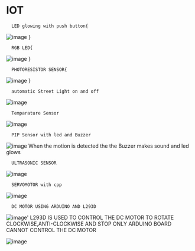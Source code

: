 # IOT

      LED glowing with push button{
![image](https://github-production-user-asset-6210df.s3.amazonaws.com/84567381/318291966-a4e5def6-0388-4575-8057-85da92a3dfaf.png?X-Amz-Algorithm=AWS4-HMAC-SHA256&X-Amz-Credential=AKIAVCODYLSA53PQK4ZA%2F20250118%2Fus-east-1%2Fs3%2Faws4_request&X-Amz-Date=20250118T140404Z&X-Amz-Expires=300&X-Amz-Signature=efcda9cf510dbb7f43fee0e524d779b8194192cfd5b0f4ee25a8694bc7193f56&X-Amz-SignedHeaders=host)
}
    
      RGB LED{
![image](https://github-production-user-asset-6210df.s3.amazonaws.com/84567381/318359492-9d540658-572f-4daa-9482-f230cac70748.png?X-Amz-Algorithm=AWS4-HMAC-SHA256&X-Amz-Credential=AKIAVCODYLSA53PQK4ZA%2F20250118%2Fus-east-1%2Fs3%2Faws4_request&X-Amz-Date=20250118T140806Z&X-Amz-Expires=300&X-Amz-Signature=9b8e57802b02351a5fa375e2f1204c37f13b024ce1283344f6b4b88ae3fcd3d6&X-Amz-SignedHeaders=host)
}

      PHOTORESISTOR SENSOR{
![image](https://github-production-user-asset-6210df.s3.amazonaws.com/84567381/318428428-8582c0af-589c-4d84-b666-1307dacd20a7.png?X-Amz-Algorithm=AWS4-HMAC-SHA256&X-Amz-Credential=AKIAVCODYLSA53PQK4ZA%2F20250118%2Fus-east-1%2Fs3%2Faws4_request&X-Amz-Date=20250118T140831Z&X-Amz-Expires=300&X-Amz-Signature=6f764b19b8a52c5d371d4fd8043720064021620023c13ceaea8452925b915c8b&X-Amz-SignedHeaders=host)
}

      automatic Street Light on and off
![image](https://github-production-user-asset-6210df.s3.amazonaws.com/84567381/318489345-7e81265a-2b23-433d-a0eb-bad988c77415.png?X-Amz-Algorithm=AWS4-HMAC-SHA256&X-Amz-Credential=AKIAVCODYLSA53PQK4ZA%2F20250118%2Fus-east-1%2Fs3%2Faws4_request&X-Amz-Date=20250118T141012Z&X-Amz-Expires=300&X-Amz-Signature=089a5eb424b16c3264d5cca7b9ef601578eb0a42e6e41957d79b16a5c8733193&X-Amz-SignedHeaders=host)

      Temparature Sensor
![image](https://github-production-user-asset-6210df.s3.amazonaws.com/84567381/318503644-ca51c966-54f6-4c2c-83ea-74f909b91633.png?X-Amz-Algorithm=AWS4-HMAC-SHA256&X-Amz-Credential=AKIAVCODYLSA53PQK4ZA%2F20250118%2Fus-east-1%2Fs3%2Faws4_request&X-Amz-Date=20250118T141018Z&X-Amz-Expires=300&X-Amz-Signature=a5725c602f05cf531ec55a8475917490612ef59c9caf218272625866c269f655&X-Amz-SignedHeaders=host)

      PIP Sensor with led and Buzzer
![image](https://github-production-user-asset-6210df.s3.amazonaws.com/84567381/318533748-cbf95df1-4153-44df-bc8e-23b581a86d15.png?X-Amz-Algorithm=AWS4-HMAC-SHA256&X-Amz-Credential=AKIAVCODYLSA53PQK4ZA%2F20250118%2Fus-east-1%2Fs3%2Faws4_request&X-Amz-Date=20250118T141023Z&X-Amz-Expires=300&X-Amz-Signature=d7b9d9723e711876ba55f9b558eb17ca861ff264c91e15752e33f7279b206958&X-Amz-SignedHeaders=host)
When the motion is detected the the Buzzer makes sound and led glows

      ULTRASONIC SENSOR
![image](https://github-production-user-asset-6210df.s3.amazonaws.com/84567381/318885755-2ed76273-7895-4d02-ac68-413525fd03ae.png?X-Amz-Algorithm=AWS4-HMAC-SHA256&X-Amz-Credential=AKIAVCODYLSA53PQK4ZA%2F20250118%2Fus-east-1%2Fs3%2Faws4_request&X-Amz-Date=20250118T141028Z&X-Amz-Expires=300&X-Amz-Signature=55c959904e3865eb5fb5a8f72f50c5ec0c545155f4c96e3de5cd7c97d89e3ff5&X-Amz-SignedHeaders=host)

      SERVOMOTOR with cpp
![image](https://github.com/lakeshmouli/IOT/assets/84567381/d1de81e1-b75d-4007-82cd-06917196bf4a)

      DC MOTOR USING ARDUINO AND L293D
![image](https://github.com/lakeshmouli/IOT/assets/84567381/21b3eb18-53e7-4b5b-bc84-a88b38a8a634)'
L293D IS USED TO CONTROL THE DC MOTOR TO ROTATE CLOCKWISE,ANTI-CLOCKWISE AND STOP
ONLY ARDUINO BOARD CANNOT CONTROL THE DC MOTOR

![image](https://github.com/lakeshmouli/IOT/assets/84567381/e14d6ce9-999a-47b8-bfb9-6c0155bf4dd7)

